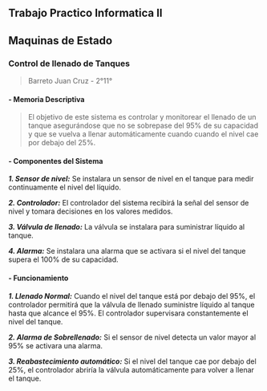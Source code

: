 Trabajo Practico Informatica II
-------------
Maquinas de Estado 
-------------
### Control de llenado de Tanques 

> Barreto Juan Cruz - 2°11° 

#### - Memoria Descriptiva 

 > El objetivo de este sistema es controlar y monitorear el llenado de un tanque asegurándose que no se sobrepase del 95% de su capacidad y que se vuelva a llenar automáticamente cuando cuando el nivel cae por debajo del 25%.
 
 

####  - Componentes del Sistema
 ***1.	Sensor de nivel:***
Se instalara un sensor de nivel en el tanque para medir continuamente el nivel del líquido.

 ***2.	Controlador:***
El controlador del sistema recibirá la señal del sensor de nivel y tomara decisiones en los valores medidos.

 ***3.	Válvula de llenado:***
La válvula se instalara para suministrar líquido al tanque.

 ***4.	Alarma:***
Se instalara una alarma que se activara si el nivel del tanque supera el 100% de su capacidad.

####  - Funcionamiento 

 ***1.	Llenado Normal:***
Cuando el nivel del tanque está por debajo del 95%, el controlador permitirá que la válvula de llenado suministre líquido  al tanque hasta que alcance el 95%. El controlador supervisara constantemente el nivel del tanque. 

 ***2.	Alarma de Sobrellenado:***
Si el sensor de nivel detecta un valor mayor al 95% se activara una alarma.

 ***3.	Reabastecimiento automático:***
Si el nivel del tanque cae por debajo del 25%, el controlador abriría la válvula automáticamente para volver a llenar el tanque. 







